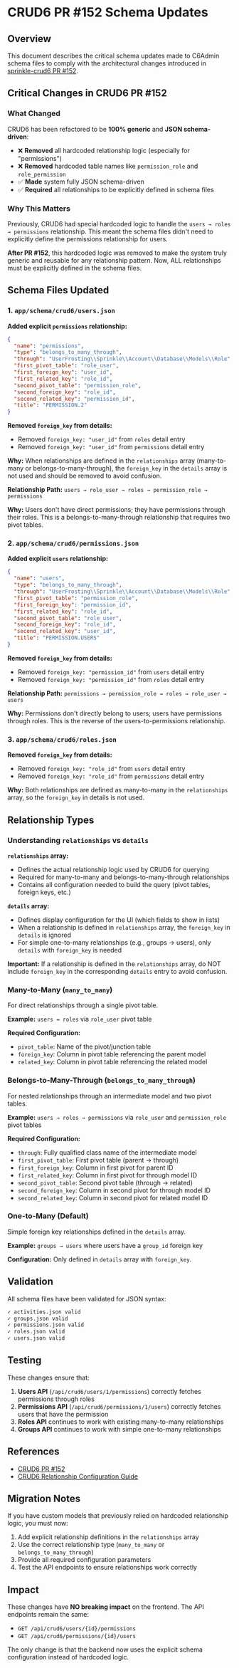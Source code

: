# CRUD6 PR #152 Schema Updates

## Overview

This document describes the critical schema updates made to C6Admin schema files to comply with the architectural changes introduced in [sprinkle-crud6 PR #152](https://github.com/ssnukala/sprinkle-crud6/pull/152).

## Critical Changes in CRUD6 PR #152

### What Changed

CRUD6 has been refactored to be **100% generic** and **JSON schema-driven**:

- ❌ **Removed** all hardcoded relationship logic (especially for "permissions")
- ❌ **Removed** hardcoded table names like `permission_role` and `role_permission`
- ✅ **Made** system fully JSON schema-driven
- ✅ **Required** all relationships to be explicitly defined in schema files

### Why This Matters

Previously, CRUD6 had special hardcoded logic to handle the `users → roles → permissions` relationship. This meant the schema files didn't need to explicitly define the permissions relationship for users.

**After PR #152**, this hardcoded logic was removed to make the system truly generic and reusable for any relationship pattern. Now, ALL relationships must be explicitly defined in the schema files.

## Schema Files Updated

### 1. `app/schema/crud6/users.json`

**Added explicit `permissions` relationship:**

```json
{
  "name": "permissions",
  "type": "belongs_to_many_through",
  "through": "UserFrosting\\Sprinkle\\Account\\Database\\Models\\Role",
  "first_pivot_table": "role_user",
  "first_foreign_key": "user_id",
  "first_related_key": "role_id",
  "second_pivot_table": "permission_role",
  "second_foreign_key": "role_id",
  "second_related_key": "permission_id",
  "title": "PERMISSION.2"
}
```

**Removed `foreign_key` from details:**
- Removed `foreign_key: "user_id"` from `roles` detail entry
- Removed `foreign_key: "user_id"` from `permissions` detail entry

**Why:** When relationships are defined in the `relationships` array (many-to-many or belongs-to-many-through), the `foreign_key` in the `details` array is not used and should be removed to avoid confusion.

**Relationship Path:** `users → role_user → roles → permission_role → permissions`

**Why:** Users don't have direct permissions; they have permissions through their roles. This is a belongs-to-many-through relationship that requires two pivot tables.

### 2. `app/schema/crud6/permissions.json`

**Added explicit `users` relationship:**

```json
{
  "name": "users",
  "type": "belongs_to_many_through",
  "through": "UserFrosting\\Sprinkle\\Account\\Database\\Models\\Role",
  "first_pivot_table": "permission_role",
  "first_foreign_key": "permission_id",
  "first_related_key": "role_id",
  "second_pivot_table": "role_user",
  "second_foreign_key": "role_id",
  "second_related_key": "user_id",
  "title": "PERMISSION.USERS"
}
```

**Removed `foreign_key` from details:**
- Removed `foreign_key: "permission_id"` from `users` detail entry
- Removed `foreign_key: "permission_id"` from `roles` detail entry

**Relationship Path:** `permissions → permission_role → roles → role_user → users`

**Why:** Permissions don't directly belong to users; users have permissions through roles. This is the reverse of the users-to-permissions relationship.

### 3. `app/schema/crud6/roles.json`

**Removed `foreign_key` from details:**
- Removed `foreign_key: "role_id"` from `users` detail entry
- Removed `foreign_key: "role_id"` from `permissions` detail entry

**Why:** Both relationships are defined as many-to-many in the `relationships` array, so the `foreign_key` in details is not used.

## Relationship Types

### Understanding `relationships` vs `details`

**`relationships` array:**
- Defines the actual relationship logic used by CRUD6 for querying
- Required for many-to-many and belongs-to-many-through relationships
- Contains all configuration needed to build the query (pivot tables, foreign keys, etc.)

**`details` array:**
- Defines display configuration for the UI (which fields to show in lists)
- When a relationship is defined in `relationships` array, the `foreign_key` in `details` is ignored
- For simple one-to-many relationships (e.g., groups → users), only `details` with `foreign_key` is needed

**Important:** If a relationship is defined in the `relationships` array, do NOT include `foreign_key` in the corresponding `details` entry to avoid confusion.

### Many-to-Many (`many_to_many`)

For direct relationships through a single pivot table.

**Example:** `users ↔ roles` via `role_user` pivot table

**Required Configuration:**
- `pivot_table`: Name of the pivot/junction table
- `foreign_key`: Column in pivot table referencing the parent model
- `related_key`: Column in pivot table referencing the related model

### Belongs-to-Many-Through (`belongs_to_many_through`)

For nested relationships through an intermediate model and two pivot tables.

**Example:** `users → roles → permissions` via `role_user` and `permission_role` pivot tables

**Required Configuration:**
- `through`: Fully qualified class name of the intermediate model
- `first_pivot_table`: First pivot table (parent → through)
- `first_foreign_key`: Column in first pivot for parent ID
- `first_related_key`: Column in first pivot for through model ID
- `second_pivot_table`: Second pivot table (through → related)
- `second_foreign_key`: Column in second pivot for through model ID
- `second_related_key`: Column in second pivot for related model ID

### One-to-Many (Default)

Simple foreign key relationships defined in the `details` array.

**Example:** `groups → users` where users have a `group_id` foreign key

**Configuration:** Only defined in `details` array with `foreign_key`.

## Validation

All schema files have been validated for JSON syntax:

```bash
✓ activities.json valid
✓ groups.json valid
✓ permissions.json valid
✓ roles.json valid
✓ users.json valid
```

## Testing

These changes ensure that:

1. **Users API** (`/api/crud6/users/1/permissions`) correctly fetches permissions through roles
2. **Permissions API** (`/api/crud6/permissions/1/users`) correctly fetches users that have the permission
3. **Roles API** continues to work with existing many-to-many relationships
4. **Groups API** continues to work with simple one-to-many relationships

## References

- [CRUD6 PR #152](https://github.com/ssnukala/sprinkle-crud6/pull/152)
- [CRUD6 Relationship Configuration Guide](https://github.com/ssnukala/sprinkle-crud6/blob/main/.archive/RELATIONSHIP_CONFIGURATION_GUIDE.md)

## Migration Notes

If you have custom models that previously relied on hardcoded relationship logic, you must now:

1. Add explicit relationship definitions in the `relationships` array
2. Use the correct relationship type (`many_to_many` or `belongs_to_many_through`)
3. Provide all required configuration parameters
4. Test the API endpoints to ensure relationships work correctly

## Impact

These changes have **NO breaking impact** on the frontend. The API endpoints remain the same:
- `GET /api/crud6/users/{id}/permissions`
- `GET /api/crud6/permissions/{id}/users`

The only change is that the backend now uses the explicit schema configuration instead of hardcoded logic.

